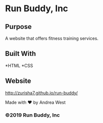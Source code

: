 # Run Buddy, Inc

## Purpose
A website that offers fitness training services.

## Built With
*HTML
*CSS

## Website
http://zurisha7.github.io/run-buddy/

Made with ❤️ by Andrea West

### ©2019 Run Buddy, Inc
